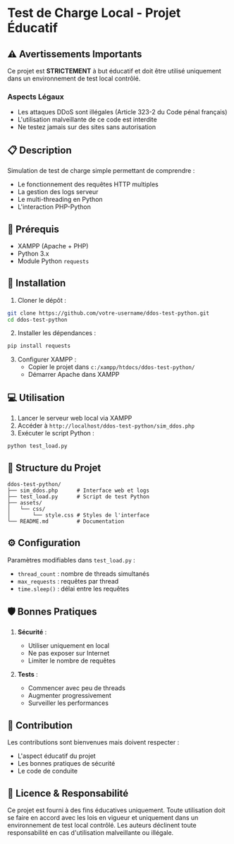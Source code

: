 # Test de Charge Local - Projet Éducatif

## ⚠️ Avertissements Importants

Ce projet est **STRICTEMENT** à but éducatif et doit être utilisé uniquement dans un environnement de test local contrôlé.

### Aspects Légaux
- Les attaques DDoS sont illégales (Article 323-2 du Code pénal français)
- L'utilisation malveillante de ce code est interdite
- Ne testez jamais sur des sites sans autorisation

## 📋 Description

Simulation de test de charge simple permettant de comprendre :
- Le fonctionnement des requêtes HTTP multiples
- La gestion des logs serveur
- Le multi-threading en Python
- L'interaction PHP-Python

## 🔧 Prérequis

- XAMPP (Apache + PHP)
- Python 3.x
- Module Python `requests`

## 🚀 Installation

1. Cloner le dépôt :
```bash
git clone https://github.com/votre-username/ddos-test-python.git
cd ddos-test-python
```

2. Installer les dépendances :
```bash
pip install requests
```

3. Configurer XAMPP :
   - Copier le projet dans `c:/xampp/htdocs/ddos-test-python/`
   - Démarrer Apache dans XAMPP

## 💻 Utilisation

1. Lancer le serveur web local via XAMPP
2. Accéder à `http://localhost/ddos-test-python/sim_ddos.php`
3. Exécuter le script Python :
```bash
python test_load.py
```

## 📁 Structure du Projet

```
ddos-test-python/
├── sim_ddos.php      # Interface web et logs
├── test_load.py      # Script de test Python
├── assets/
│   └── css/
│       └── style.css # Styles de l'interface
└── README.md         # Documentation
```

## ⚙️ Configuration

Paramètres modifiables dans `test_load.py` :
- `thread_count` : nombre de threads simultanés
- `max_requests` : requêtes par thread
- `time.sleep()` : délai entre les requêtes

## 🛡️ Bonnes Pratiques

1. **Sécurité** :
   - Utiliser uniquement en local
   - Ne pas exposer sur Internet
   - Limiter le nombre de requêtes

2. **Tests** :
   - Commencer avec peu de threads
   - Augmenter progressivement
   - Surveiller les performances

## 👥 Contribution

Les contributions sont bienvenues mais doivent respecter :
- L'aspect éducatif du projet
- Les bonnes pratiques de sécurité
- Le code de conduite

## 📝 Licence & Responsabilité

Ce projet est fourni à des fins éducatives uniquement. Toute utilisation doit se faire en accord avec les lois en vigueur et uniquement dans un environnement de test local contrôlé. Les auteurs déclinent toute responsabilité en cas d'utilisation malveillante ou illégale.